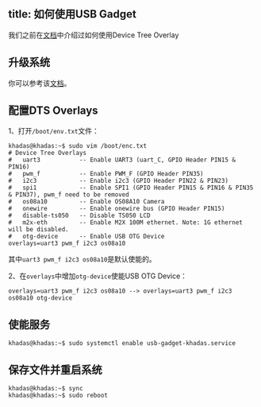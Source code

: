 title: 如何使用USB Gadget
---

我们之前在[文档](/android/zh-cn/vim3/HowToUseDeviceTreeOverlay.html)中介绍过如何使用Device Tree Overlay

## 升级系统

你可以参考该[文档](/android/zh-cn/vim3/HowToUpgradeTheSystem.html)。

## 配置DTS Overlays

1、打开`/boot/env.txt`文件：

```shell
khadas@khadas:~$ sudo vim /boot/enc.txt
# Device Tree Overlays
#   uart3           -- Enable UART3 (uart_C, GPIO Header PIN15 & PIN16)
#   pwm_f           -- Enable PWM_F (GPIO Header PIN35)
#   i2c3            -- Enable i2c3 (GPIO Header PIN22 & PIN23)
#   spi1            -- Enable SPI1 (GPIO Header PIN15 & PIN16 & PIN35 & PIN37), pwm_f need to be removed
#   os08a10         -- Enable OS08A10 Camera
#   onewire         -- Enable onewire bus (GPIO Header PIN15)
#   disable-ts050   -- Disable TS050 LCD
#   m2x-eth         -- Enable M2X 100M ethernet. Note: 1G ethernet will be disabled.
#   otg-device      -- Enable USB OTG Device
overlays=uart3 pwm_f i2c3 os08a10
```

其中`uart3 pwm_f i2c3 os08a10`是默认使能的。

2、在`overlays`中增加`otg-device`使能USB OTG Device：

```shell
overlays=uart3 pwm_f i2c3 os08a10 --> overlays=uart3 pwm_f i2c3 os08a10 otg-device
```

## 使能服务

```shell
khadas@khadas:~$ sudo systemctl enable usb-gadget-khadas.service
```

## 保存文件并重启系统

```shell
khadas@khadas:~$ sync
khadas@khadas:~$ sudo reboot
```


